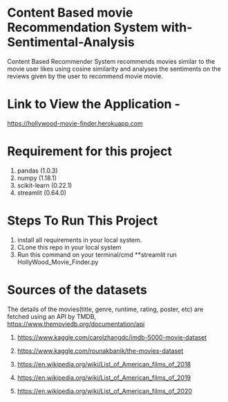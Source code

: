 # Content Based movie Recommendation System with-Sentimental-Analysis
Content Based Recommender System recommends movies similar to the movie user likes using cosine similarity and analyses the sentiments on the reviews given by the user to recommend movie movie.

# Link to View the Application -
https://hollywood-movie-finder.herokuapp.com
# Requirement for this project
1. pandas (1.0.3)
2. numpy (1.18.1)  
3. scikit-learn (0.22.1)
4. streamlit (0.64.0)

# Steps To Run This Project
1. install all requirements in your local system.
2. CLone this repo in your local system
3. Run this command on your terminal/cmd  **streamlit run HollyWood_Movie_Finder.py


# Sources of the datasets
The details of the movies(title, genre, runtime, rating, poster, etc) are fetched using an API by TMDB, https://www.themoviedb.org/documentation/api

1. https://www.kaggle.com/carolzhangdc/imdb-5000-movie-dataset

2. https://www.kaggle.com/rounakbanik/the-movies-dataset

3. https://en.wikipedia.org/wiki/List_of_American_films_of_2018

4. https://en.wikipedia.org/wiki/List_of_American_films_of_2019

5. https://en.wikipedia.org/wiki/List_of_American_films_of_2020
